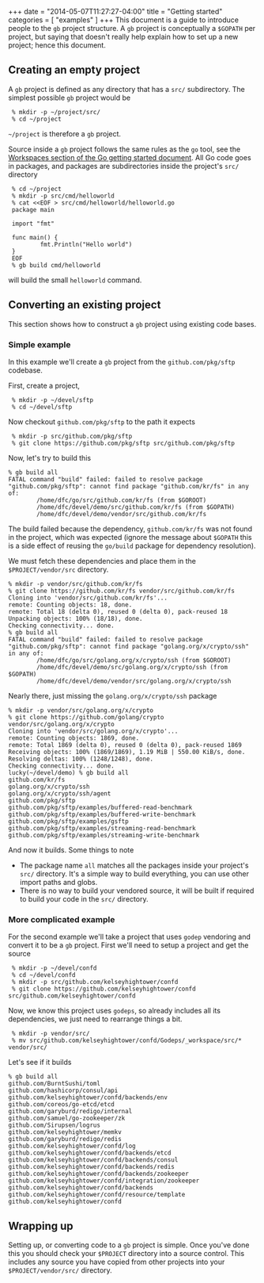 +++
date        = "2014-05-07T11:27:27-04:00"
title       = "Getting started"
categories  = [ "examples" ]
+++
This document is a guide to introduce people to the `gb` project structure. A `gb` project is conceptually a `$GOPATH` per project, but saying that doesn't really help explain how to set up a new project; hence this document.

## Creating an empty project

A `gb` project is defined as any directory that has a `src/` subdirectory. The simplest possible `gb` project would be

     % mkdir -p ~/project/src/
     % cd ~/project

`~/project` is therefore a `gb` project.

Source inside a `gb` project follows the same rules as the `go` tool, see the [Workspaces section of the Go getting started document](https://golang.org/doc/code.html#Workspaces). All Go code goes in packages, and packages are subdirectories inside the project's `src/` directory

     % cd ~/project
     % mkdir -p src/cmd/helloworld
     % cat <<EOF > src/cmd/helloworld/helloworld.go
     package main
     
     import "fmt"
      
     func main() {
             fmt.Println("Hello world")
     }
     EOF
     % gb build cmd/helloworld

will build the small `helloworld` command.

## Converting an existing project

This section shows how to construct a `gb` project using existing code bases.

### Simple example

In this example we'll create a `gb` project from the `github.com/pkg/sftp` codebase. 

First, create a project,

     % mkdir -p ~/devel/sftp
     % cd ~/devel/sftp

Now checkout `github.com/pkg/sftp` to the path it expects

     % mkdir -p src/github.com/pkg/sftp
     % git clone https://github.com/pkg/sftp src/github.com/pkg/sftp

Now, let's try to build this

```
% gb build all
FATAL command "build" failed: failed to resolve package "github.com/pkg/sftp": cannot find package "github.com/kr/fs" in any of:
        /home/dfc/go/src/github.com/kr/fs (from $GOROOT)
        /home/dfc/devel/demo/src/github.com/kr/fs (from $GOPATH)
        /home/dfc/devel/demo/vendor/src/github.com/kr/fs
```
The build failed because the dependency, `github.com/kr/fs` was not found in the project, which was expected (ignore the message about `$GOPATH` this is a side effect of reusing the `go/build` package for dependency resolution).

We must fetch these dependencies and place them in the `$PROJECT/vendor/src` directory. 
```
% mkdir -p vendor/src/github.com/kr/fs
% git clone https://github.com/kr/fs vendor/src/github.com/kr/fs
Cloning into 'vendor/src/github.com/kr/fs'...
remote: Counting objects: 18, done.
remote: Total 18 (delta 0), reused 0 (delta 0), pack-reused 18
Unpacking objects: 100% (18/18), done.
Checking connectivity... done.
% gb build all
FATAL command "build" failed: failed to resolve package "github.com/pkg/sftp": cannot find package "golang.org/x/crypto/ssh" in any of:
        /home/dfc/go/src/golang.org/x/crypto/ssh (from $GOROOT)
        /home/dfc/devel/demo/src/golang.org/x/crypto/ssh (from $GOPATH)
        /home/dfc/devel/demo/vendor/src/golang.org/x/crypto/ssh
```
Nearly there, just missing the `golang.org/x/crypto/ssh` package
```
% mkdir -p vendor/src/golang.org/x/crypto
% git clone https://github.com/golang/crypto vendor/src/golang.org/x/crypto
Cloning into 'vendor/src/golang.org/x/crypto'...
remote: Counting objects: 1869, done.
remote: Total 1869 (delta 0), reused 0 (delta 0), pack-reused 1869
Receiving objects: 100% (1869/1869), 1.19 MiB | 550.00 KiB/s, done.
Resolving deltas: 100% (1248/1248), done.
Checking connectivity... done.
lucky(~/devel/demo) % gb build all
github.com/kr/fs
golang.org/x/crypto/ssh
golang.org/x/crypto/ssh/agent
github.com/pkg/sftp
github.com/pkg/sftp/examples/buffered-read-benchmark
github.com/pkg/sftp/examples/buffered-write-benchmark
github.com/pkg/sftp/examples/gsftp
github.com/pkg/sftp/examples/streaming-read-benchmark
github.com/pkg/sftp/examples/streaming-write-benchmark
```
And now it builds. Some things to note

- The package name `all` matches all the packages inside your project's `src/` directory. It's a simple way to build everything, you can use other import paths and globs.
- There is no way to build your vendored source, it will be built if required to build your code in the `src/` directory.

### More complicated example

For the second example we'll take a project that uses `godep` vendoring and convert it to be a `gb` project. First we'll need to setup a project and get the source

     % mkdir -p ~/devel/confd
     % cd ~/devel/confd
     % mkdir -p src/github.com/kelseyhightower/confd
     % git clone https://github.com/kelseyhightower/confd src/github.com/kelseyhightower/confd  

Now, we know this project uses `godeps`, so already includes all its dependencies, we just need to rearrange things a bit.
 
     % mkdir -p vendor/src/
     % mv src/github.com/kelseyhightower/confd/Godeps/_workspace/src/* vendor/src/

Let's see if it builds
```
% gb build all
github.com/BurntSushi/toml
github.com/hashicorp/consul/api
github.com/kelseyhightower/confd/backends/env
github.com/coreos/go-etcd/etcd
github.com/garyburd/redigo/internal
github.com/samuel/go-zookeeper/zk
github.com/Sirupsen/logrus
github.com/kelseyhightower/memkv
github.com/garyburd/redigo/redis
github.com/kelseyhightower/confd/log
github.com/kelseyhightower/confd/backends/etcd
github.com/kelseyhightower/confd/backends/consul
github.com/kelseyhightower/confd/backends/redis
github.com/kelseyhightower/confd/backends/zookeeper
github.com/kelseyhightower/confd/integration/zookeeper
github.com/kelseyhightower/confd/backends
github.com/kelseyhightower/confd/resource/template
github.com/kelseyhightower/confd
```

## Wrapping up

Setting up, or converting code to a `gb` project is simple. Once you've done this you should check your `$PROJECT` directory into a source control. This includes any source you have copied from other projects into your `$PROJECT/vendor/src/` directory.
